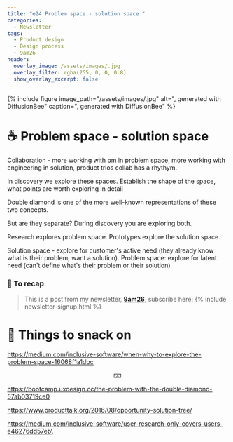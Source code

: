 ```yaml
---
title: "e24 Problem space - solution space "
categories:
  - Newsletter
tags:
  - Product design
  - Design process
  - 9am26
header:
  overlay_image: /assets/images/.jpg
  overlay_filter: rgba(255, 0, 0, 0.8)
  show_overlay_excerpt: false
---
```


{% include figure image_path="/assets/images/.jpg" alt=", generated with DiffusionBee" caption=", generated with DiffusionBee" %}

# ☕ Problem space - solution space

Collaboration - more working with pm in problem space, more working with engineering in solution, product trios collab has a rhythym.

In discovery we explore these spaces. Establish the shape of the space, what points are worth exploring in detail

Double diamond is one of the more well-known representations of these two concepts.

But are they separate? During discovery you are exploring both.

Research explores problem space. Prototypes explore the solution space.

Solution space - explore for customer's active need (they already know what is their problem, want a solution). Problem space: explore for latent need (can't define what's their problem or their solution)


### 🥤 To recap

> This is a post from my newsletter, **[9am26](https://polgarp.com/categories/newsletter/)**, subscribe here:
> {% include newsletter-signup.html %}

# 🍪 Things to snack on

https://medium.com/inclusive-software/when-why-to-explore-the-problem-space-16068f1a1dbc

<p style="text-align: center;">🁃</p>

https://bootcamp.uxdesign.cc/the-problem-with-the-double-diamond-57ab03719ce0

https://www.producttalk.org/2016/08/opportunity-solution-tree/

https://medium.com/inclusive-software/user-research-only-covers-users-e46276dd57eb\


